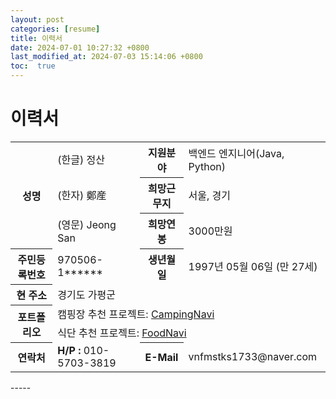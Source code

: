 ```yaml
---
layout: post
categories: [resume]
title: 이력서
date: 2024-07-01 10:27:32 +0800
last_modified_at: 2024-07-03 15:14:06 +0800
toc:  true
---
```

<h1>이력서</h1>
<table>
  <tr>
    <th rowspan="3">성명</th>
    <td>(한글) 정산</td>
    <th>지원분야</th>
    <td>백엔드 엔지니어(Java, Python)</td>
  </tr>
  <tr>
    <td>(한자) 鄭産</td>
    <th>희망근무지</th>
    <td>서울, 경기</td>
  </tr>
  <tr>
    <td>(영문) Jeong San</td>
    <th>희망연봉</th>
    <td>3000만원</td>
  </tr>
  <tr>
    <th>주민등록번호</th>
    <td>970506-1******</td>
    <th>생년월일</th>
    <td>1997년 05월 06일 (만 27세)</td>
  </tr>
  <tr>
    <th>현 주소</th>
    <td colspan="3">경기도 가평군</td>
  </tr>
  <tr>
    <th rowspan="2">포트폴리오</th>
    <td colspan="3">
      캠핑장 추천 프로젝트: <a href="https://docs.google.com/presentation/d/e/2PACX-1vTjJcBed-5hD0TJaLrer0IDXNX60kuF6C7zNHbSqS7e2W8a8aFJhvRJGLgbVFJVGmTCvIr2eBjL_FK2/pub?start=false&loop=false&delayms=3000">CampingNavi</a>
    </td>
  </tr>
  <tr>
    <td colspan="3">
      식단 추천 프로젝트: <a href="https://docs.google.com/presentation/d/e/2PACX-1vQJJj_1zbfHbQnw23NVIinOQ1Zn7rbTewvSCGdtXaeds-u3M8oYrrs74ggkmGm0SckWg1R8QdR442t_/pub?start=false&loop=false&delayms=3000">FoodNavi</a>
    </td>
  </tr>
  <tr>
    <th>연락처</th>
    <td><strong>H/P : </strong>010-5703-3819</td>
    <th>E-Mail</th>
    <td>vnfmstks1733@naver.com</td>
  </tr>
</table>
-----
